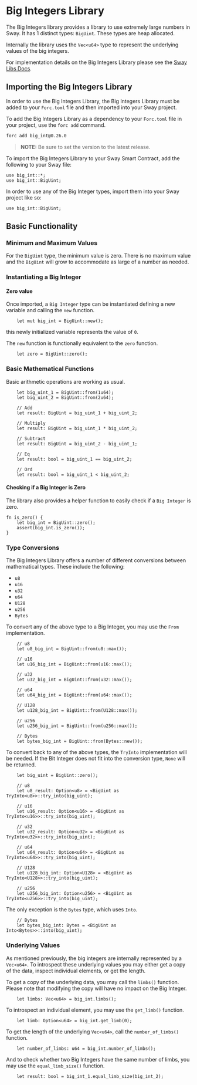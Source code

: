 # Big Integers Library

<!--Include BigInt when BigInt is available-->
The Big Integers library provides a library to use extremely large numbers in Sway. It has 1 distinct types: `BigUint`. These types are heap allocated.

Internally the library uses the `Vec<u64>` type to represent the underlying values of the big integers.

For implementation details on the Big Integers Library please see the [Sway Libs Docs](https://fuellabs.github.io/sway-libs/master/sway_libs/big_int/big_int/).

## Importing the Big Integers Library

In order to use the Big Integers Library, the Big Integers Library must be added to your `Forc.toml` file and then imported into your Sway project.

To add the Big Integers Library as a dependency to your `Forc.toml` file in your project, use the `forc add` command.

```bash
forc add big_int@0.26.0
```

> **NOTE:** Be sure to set the version to the latest release.

To import the Big Integers Library to your Sway Smart Contract, add the following to your Sway file:

```sway
use big_int::*;
use big_int::BigUint;
```

In order to use any of the Big Integer types, import them into your Sway project like so:

```sway
use big_int::BigUint;
```

## Basic Functionality

<!--Uncomment when BigInt is available-->
<!--All the functionality is demonstrated with the `BigUint` type, but all of the same functionality is available for the other types as well.-->

### Minimum and Maximum Values

For the `BigUint` type, the minimum value is zero. There is no maximum value and the `BigUint` will grow to accommodate as large of a number as needed.

### Instantiating a Big Integer

#### Zero value

Once imported, a `Big Integer` type can be instantiated defining a new variable and calling the `new` function.

```sway
    let mut big_int = BigUint::new();
```

this newly initialized variable represents the value of `0`.

The `new` function is functionally equivalent to the `zero` function.

```sway
    let zero = BigUint::zero();
```

<!--#### Positive and Negative Values

As the signed variants can only represent half as high a number as the unsigned variants (but with either a positive or negative sign), the `try_from` and `neg_try_from` functions will only work with half of the maximum value of the unsigned variant.

You can use the `try_from` function to create a new positive `Big Integer` from a its unsigned variant.

```sway
[Snippet for positive_conversion not found]
```

You can use the `neg_try_from` function to create a new negative `Big Integer` from a its unsigned variant.

```sway
[Snippet for negative_conversion not found]
```
-->

### Basic Mathematical Functions

Basic arithmetic operations are working as usual.

```sway
    let big_uint_1 = BigUint::from(1u64);
    let big_uint_2 = BigUint::from(2u64);

    // Add
    let result: BigUint = big_uint_1 + big_uint_2;

    // Multiply
    let result: BigUint = big_uint_1 * big_uint_2;

    // Subtract
    let result: BigUint = big_uint_2 - big_uint_1;

    // Eq
    let result: bool = big_uint_1 == big_uint_2;

    // Ord
    let result: bool = big_uint_1 < big_uint_2;
```

#### Checking if a Big Integer is Zero

The library also provides a helper function to easily check if a `Big Integer` is zero.

```sway
fn is_zero() {
    let big_int = BigUint::zero();
    assert(big_int.is_zero());
}
```

### Type Conversions

The Big Integers Library offers a number of different conversions between mathematical types. These include the following:

- `u8`
- `u16`
- `u32`
- `u64`
- `U128`
- `u256`
- `Bytes`

To convert any of the above type to a Big Integer, you may use the `From` implementation.

```sway
    // u8
    let u8_big_int = BigUint::from(u8::max());

    // u16
    let u16_big_int = BigUint::from(u16::max());

    // u32
    let u32_big_int = BigUint::from(u32::max());

    // u64
    let u64_big_int = BigUint::from(u64::max());

    // U128
    let u128_big_int = BigUint::from(U128::max());

    // u256
    let u256_big_int = BigUint::from(u256::max());

    // Bytes
    let bytes_big_int = BigUint::from(Bytes::new());
```

To convert back to any of the above types, the `TryInto` implementation will be needed. If the Bit Integer does not fit into the conversion type, `None` will be returned.

```sway
    let big_uint = BigUint::zero();

    // u8
    let u8_result: Option<u8> = <BigUint as TryInto<u8>>::try_into(big_uint);

    // u16
    let u16_result: Option<u16> = <BigUint as TryInto<u16>>::try_into(big_uint);

    // u32
    let u32_result: Option<u32> = <BigUint as TryInto<u32>>::try_into(big_uint);

    // u64
    let u64_result: Option<u64> = <BigUint as TryInto<u64>>::try_into(big_uint);

    // U128
    let u128_big_int: Option<U128> = <BigUint as TryInto<U128>>::try_into(big_uint);

    // u256
    let u256_big_int: Option<u256> = <BigUint as TryInto<u256>>::try_into(big_uint);
```

The only exception is the `Bytes` type, which uses `Into`.

```sway
    // Bytes
    let bytes_big_int: Bytes = <BigUint as Into<Bytes>>::into(big_uint);
```

### Underlying Values

As mentioned previously, the big integers are internally represented by a `Vec<u64>`. To introspect these underlying values you may either get a copy of the data, inspect individual elements, or get the length.

To get a copy of the underlying data, you may call the `limbs()` function. Please note that modifying the copy will have no impact on the Big Integer.

```sway
    let limbs: Vec<u64> = big_int.limbs();
```

To introspect an individual element, you may use the `get_limb()` function.

```sway
    let limb: Option<u64> = big_int.get_limb(0);
```

To get the length of the underlying `Vec<u64>`, call the `number_of_limbs()` function.

```sway
    let number_of_limbs: u64 = big_int.number_of_limbs();
```

And to check whether two Big Integers have the same number of limbs, you may use the `equal_limb_size()` function.

```sway
    let result: bool = big_int_1.equal_limb_size(big_int_2);
```
